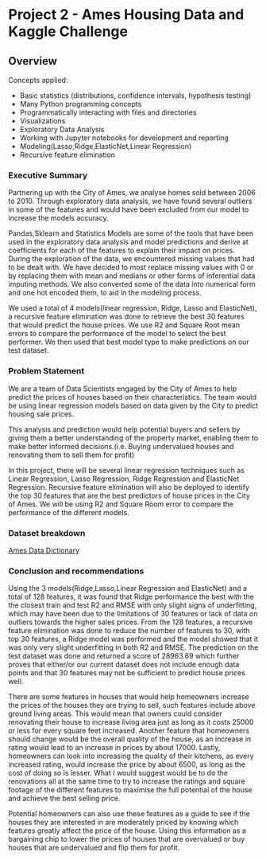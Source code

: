 # Project 2 - Ames Housing Data and Kaggle Challenge


## Overview

Concepts applied:
- Basic statistics (distributions, confidence intervals, hypothesis testing)
- Many Python programming concepts
- Programmatically interacting with files and directories
- Visualizations
- Exploratory Data Analysis
- Working with Jupyter notebooks for development and reporting
- Modeling(Lasso,Ridge,ElasticNet,Linear Regression)
- Recursive feature elimination 

### Executive Summary

Partnering up with the City of Ames, we analyse homes sold between 2006 to 2010. Through exploratory data analysis, we have found several outliers in some of the features and would have been excluded from our model to increase the models accuracy.

Pandas,Sklearn and Statistics Models are some of the tools that have been used in the exploratory data analysis and model predictions and derive at coefficients for each of the features to explain their impact on prices. During the exploration of the data, we encountered missing values that had to be dealt with. We have decided to most replace missing values with 0 or by replacing them with mean and medians or other forms of inferential data imputing methods. We also converted some of the data into numerical form and one hot encoded them, to aid in the modeling process.

We used a total of 4 models(linear regression, Ridge, Lasso and ElasticNet), a recursive feature elimination was done to retrieve the best 30 features that would predict the house prices. We use R2 and Square Root mean errors to compare the performance of the model to select the best performer. We then used that best model type to make predictions on our test dataset.


### Problem Statement
We are a team of Data Scientists engaged by the City of Ames to help predict the prices of houses based on their characteristics. The team would be using linear regression models based on data given by the City to predict housing sale prices. 

This analysis and prediction would help potential buyers and sellers by giving them a better understanding of the property market, enabling them to make better informed decisions.(i.e. Buying undervalued houses and renovating them to sell them for profit)

In this project, there will be several linear regression techniques such as Linear Regression, Lasso Regression, Ridge Regression and ElasticNet Regression. Recursive feature elimination will also be deployed to identify the top 30 features that are the best predictors of house prices in the City of Ames.  We will be using R2 and Square Room error to compare the performance of the different models.

### Dataset breakdown
[Ames Data Dictionary](http://jse.amstat.org/v19n3/decock/DataDocumentation.txt)

### Conclusion and recommendations
Using the 3 models(Ridge,Lasso,Linear Regression and ElasticNet) and a total of 128 features, it was found that Ridge performance the best with the the closest train and test R2 and RMSE with only slight signs of underfitting, which may have been due to the limitations of 30 features or lack of data on outliers towards the higher sales prices. From the 128 features, a recursive feature elimination was done to reduce the number of features to 30, with top 30 features, a Ridge model was performed and the model showed that it was only very slight underfitting in both R2 and RMSE. The prediction on the test dataset was done and returned a score of 28963.69 which further proves that either/or our current dataset does not include enough data points and that 30 features may not be sufficient to predict house prices well.


There are some features in houses that would help homeowners increase the prices of the houses they are trying to sell, such features include above ground living areas. This would mean that owners could consider renovating their house to increase living area just as long as it costs 25000 or less for every square feet increased. Another feature that homeowners should change would be the overall quality of the house, as an increase in rating would lead to an increase in prices by about 17000. Lastly, homeowners can look into increasing the quality of their kitchens, as every increased rating, would increase the price by about 6500, as long as the cost of doing so is lesser. What I would suggest would be to do the renovations all at the same time to try to increase the ratings and square footage of the different features to maximise the full potential of the house and achieve the best selling price. 

Potential homeowners can also use these features as a guide to see if the houses they are interested in are moderately priced by knowing which features greatly affect the price of the house. Using this information as a bargaining chip to lower the prices of houses that are overvalued or buy houses that are undervalued and flip them for profit.





```python

```
